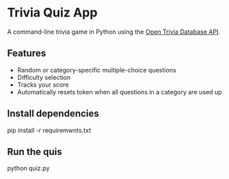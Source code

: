 # Trivia Quiz App

A command-line trivia game in Python using the [Open Trivia Database API](https://opentdb.com/).

## Features
- Random or category-specific multiple-choice questions
- Difficulty selection
- Tracks your score
- Automatically resets token when all questions in a category are used up

## Install dependencies
pip install -r requiremwnts.txt

## Run the quis
python quiz.py
